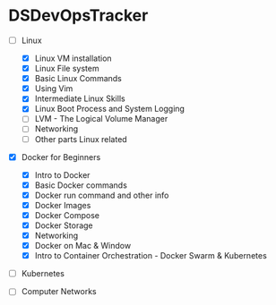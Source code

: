 # DSDevOpsTracker

- [ ] Linux
  - [x] Linux VM installation
  - [x] Linux File system
  - [x] Basic Linux Commands
  - [x] Using Vim
  - [x] Intermediate Linux Skills
  - [x] Linux Boot Process and System Logging
  - [ ] LVM - The Logical Volume Manager
  - [ ] Networking
  - [ ] Other parts Linux related
  
- [x] Docker for Beginners
  - [x] Intro to Docker
  - [x] Basic Docker commands
  - [x] Docker run command and other info
  - [x] Docker Images
  - [x] Docker Compose
  - [x] Docker Storage
  - [x] Networking
  - [x] Docker on Mac & Window
  - [x] Intro to Container Orchestration - Docker Swarm & Kubernetes

- [ ] Kubernetes

- [ ] Computer Networks

